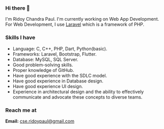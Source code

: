 ### Hi there 👋
I'm Ridoy Chandra Paul. I'm currently working on Web App Development. For Web Development, I use [Laravel](https://laravel.com) which is a framework of PHP.

### Skills I have
* Language: C, C++, PHP, Dart, Python(basic).
* Frameworks: Laravel, Bootstrap, Flutter.
* Database: MySQL, SQL Server.
* Good problem-solving skills.
* Proper knowledge of GitHub.
* Have good experience with the SDLC model.
* Have good experience in Database design.
* Have good experience UI design.
* Experience in architectural design and the ability to effectively communicate and advocate these concepts to diverse teams.

### Reach me at
**Email:** cse.ridoypaul@gmail.com
